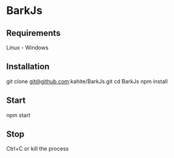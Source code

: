 # BarkJs

## Requirements

Linux - Windows

## Installation

git clone git@github.com:kahite/BarkJs.git
cd BarkJs
npm install

## Start

npm start

## Stop

Ctrl+C or kill the process
